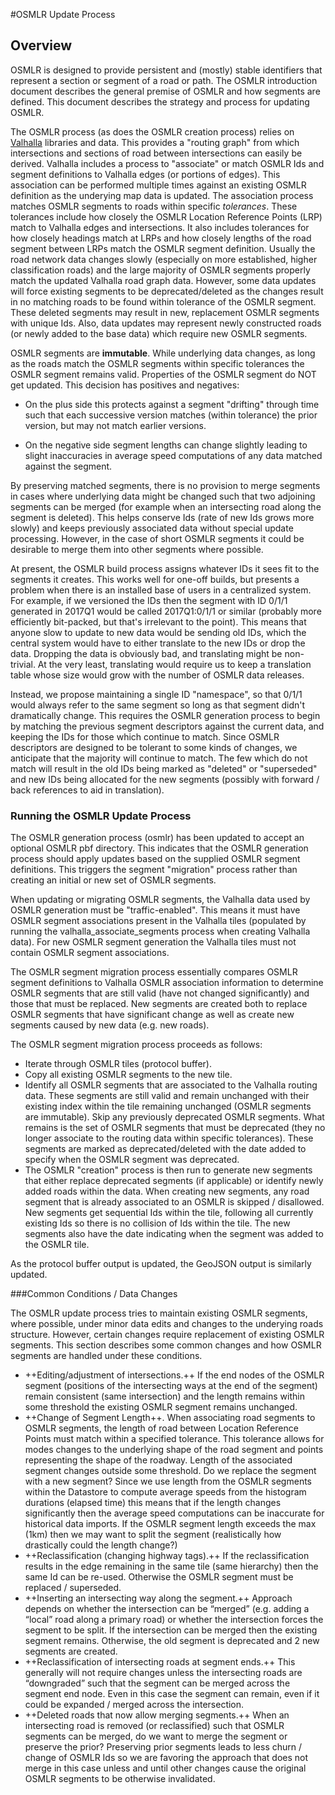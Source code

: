 #OSMLR Update Process

## Overview

OSMLR is designed to provide persistent and (mostly) stable identifiers that represent a section or segment of a road or path. The OSMLR introduction document describes the general premise of OSMLR and how segments are defined. This document describes the strategy and process for updating OSMLR.

The OSMLR process (as does the OSMLR creation process) relies on [Valhalla](https://github.com/valhalla) libraries and data. This provides a "routing graph" from which intersections and sections of road between intersections can easily be derived. Valhalla includes a process to "associate" or match OSMLR Ids and segment definitions to Valhalla edges (or portions of edges). This association can be performed multiple times against an existing OSMLR definition as the underying map data is updated. The association process matches OSMLR segments to roads within specific *tolerances*. These tolerances include how closely the OSMLR Location Reference Points (LRP) match to Valhalla edges and intersections. It also includes tolerances for how closely headings match at LRPs and how closely lengths of the road segment between LRPs match the OSMLR segment definition. Usually the road network data changes slowly (especially on more established, higher classification roads) and the large majority of OSMLR segments properly match the updated Valhalla road graph data. However, some data updates will force existing segments to be deprecated/deleted as the changes result in no matching roads to be found within tolerance of the OSMLR segment. These deleted segments may result in new, replacement OSMLR segments with unique Ids. Also, data updates may represent newly constructed roads (or newly added to the base data) which require new OSMLR segments.

OSMLR segments are **immutable**. While underlying data changes, as long as the roads match the OSMLR segments within specific tolerances the OSMLR segment remains valid. Properties of the OSMLR segment do NOT get updated. This decision has positives and negatives:

* On the plus side this protects against a segment "drifting" through time such that each successive version matches (within tolerance) the prior version, but may not match earlier versions.

* On the negative side segment lengths can change slightly leading to slight inaccuracies in average speed computations of any data matched against the segment.

By preserving matched segments, there is no provision to merge segments in cases where underlying data might be changed such that two adjoining segments can be merged (for example when an intersecting road along the segment is deleted). This helps conserve Ids (rate of new Ids grows more slowly) and keeps previously associated data without special update processing. However, in the case of short OSMLR segments it could be desirable to merge them into other segments where possible.

At present, the OSMLR build process assigns whatever IDs it sees fit to the segments it creates. This works well for one-off builds, but presents a problem when there is an installed base of users in a centralized system. For example, if we versioned the IDs then the segment with ID 0/1/1 generated in 2017Q1 would be called 2017Q1:0/1/1 or similar (probably more efficiently bit-packed, but that's irrelevant to the point). This means that anyone slow to update to new data would be sending old IDs, which the central system would have to either translate to the new IDs or drop the data. Dropping the data is obviously bad, and translating might be non-trivial. At the very least, translating would require us to keep a translation table whose size would grow with the number of OSMLR data releases.

Instead, we propose maintaining a single ID "namespace", so that 0/1/1 would always refer to the same segment so long as that segment didn't dramatically change. This requires the OSMLR generation process to begin by matching the previous segment descriptors against the current data, and keeping the IDs for those which continue to match. Since OSMLR descriptors are designed to be tolerant to some kinds of changes, we anticipate that the majority will continue to match. The few which do not match will result in the old IDs being marked as "deleted" or "superseded" and new IDs being allocated for the new segments (possibly with forward / back references to aid in translation).

### Running the OSMLR Update Process

The OSMLR generation process (osmlr) has been updated to accept an optional OSMLR pbf directory. This indicates that the OSMLR generation process should apply updates based on the supplied OSMLR segment definitions. This triggers the segment "migration" process rather than creating an initial or new set of OSMLR segments.

When updating or migrating OSMLR segments, the Valhalla data used by OSMLR generation must be "traffic-enabled". This means it must have OSMLR segment associations present in the Valhalla tiles (populated by running the valhalla_associate_segments process when creating Valhalla data). For new OSMLR segment generation the Valhalla tiles must not contain OSMLR segment associations.

The OSMLR segment migration process essentially compares OSMLR segment definitions to Valhalla OSMLR association information to determine OSMLR segments that are still valid (have not changed significantly) and those that must be replaced. New segments are created both to replace OSMLR segments that have significant change as well as create new segments caused by new data (e.g. new roads).

The OSMLR segment migration process proceeds as follows:

* Iterate through OSMLR tiles (protocol buffer).
* Copy all existing OSMLR segments to the new tile.
* Identify all OSMLR segments that are associated to the Valhalla routing data. These segments are still valid and remain unchanged with their existing index within the tile remaining unchanged (OSMLR segments are immutable). Skip any previously deprecated OSMLR segments. What remains is the set of OSMLR segments that must be deprecated (they no longer associate to the routing data within specific tolerances). These segments are marked as deprecated/deleted with the date added to specify when the OSMLR segment was deprecated.
* The OSMLR "creation" process is then run to generate new segments that either replace deprecated segments (if applicable) or identify newly added roads within the data. When creating new segments, any road segment that is already associated to an OSMLR is skipped / disallowed. New segments get sequential Ids within the tile, following all currently existing Ids so there is no collision of Ids within the tile. The new segments also have the date indicating when the segment was added to the OSMLR tile.

As the protocol buffer output is updated, the GeoJSON output is similarly updated.

###Common Conditions / Data Changes

The OSMLR update process tries to maintain existing OSMLR segments, where possible, under minor data edits and changes to the underying roads structure. However, certain changes require replacement of existing OSMLR segments. This section describes some common changes and how OSMLR segments are handled under these conditions.

* ++Editing/adjustment of intersections.++ If the end nodes of the OSMLR segment (positions of the intersecting ways at the end of the segment) remain consistent (same intersection) and the length remains within some threshold the existing OSMLR segment remains unchanged.
* ++Change of Segment Length++. When associating road segments to OSMLR segments, the length of road between Location Reference Points must match within a specified tolerance. This tolerance allows for modes changes to the underlying shape of the road segment and points representing the shape of the roadway. Length of the associated segment changes outside some threshold. Do we replace the segment with a new segment? Since we use length from the OSMLR segments within the Datastore to compute average speeds from the histogram durations (elapsed time) this means that if the length changes significantly then the average speed computations can be inaccurate for historical data imports. If the OSMLR segment length exceeds the max (1km) then we may want to split the segment (realistically how drastically could the length change?)
* ++Reclassification (changing highway tags).++ If the reclassification results in the edge remaining in the same tile (same hierarchy) then the same Id can be re-used. Otherwise the OSMLR segment must be replaced / superseded.
* ++Inserting an intersecting way along the segment.++ Approach depends on whether the intersection can be “merged” (e.g. adding a “local” road along a primary road) or whether the intersection forces the segment to be split. If the intersection can be merged then the existing segment remains. Otherwise, the old segment is deprecated and 2 new segments are created. 
* ++Reclassification of intersecting roads at segment ends.++   This generally will not require changes unless the intersecting roads are “downgraded” such that the segment can be merged across the segment end node.  Even in this case the segment can remain, even if it could be expanded / merged across the intersection. 
* ++Deleted roads that now allow merging segments.++ When an intersecting road is removed (or reclassified) such that OSMLR segments can be merged, do we want to merge the segment or preserve the prior? Preserving prior segments leads to less churn / change of OSMLR Ids so we are favoring the approach that does not merge in this case unless and until other changes cause the original OSMLR segments to be otherwise invalidated.

